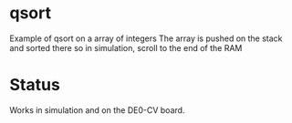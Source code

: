 # qsort

Example of qsort on a array of integers
The array is pushed on the stack and sorted there
so in simulation, scroll to the end of the RAM

# Status

Works in simulation and on the DE0-CV board.

